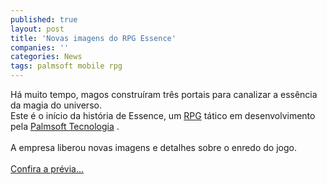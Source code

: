 ```yaml
---
published: true
layout: post
title: 'Novas imagens do RPG Essence'
companies: ''
categories: News
tags: palmsoft mobile rpg
---
```

H&aacute; muito tempo, magos constru&iacute;ram tr&ecirc;s portais para canalizar a ess&ecirc;ncia da magia do universo.<br />Este &eacute; o in&iacute;cio da hist&oacute;ria de Essence, um <a href="{{ site.baseurl }}/index.php?p=cl&amp;t=19&amp;idc=18">RPG</a>
 t&aacute;tico em desenvolvimento pela <a href="{{ site.baseurl }}/index.php?p=cl&amp;t=19&amp;idd=38">Palmsoft Tecnologia</a>
.<br /><br />A empresa liberou novas imagens e detalhes sobre o enredo do jogo.<br /><br /><a href="{{ site.baseurl }}/index.php?p=c&amp;id=368">Confira a pr&eacute;via...</a>

